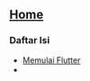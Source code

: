 
## [Home](https://ainandoo.github.io/presentasi/)

### Daftar Isi

- [Memulai Flutter](https://github.com/ainandoo/presentasi/blob/main/flutter.md)
- []()

